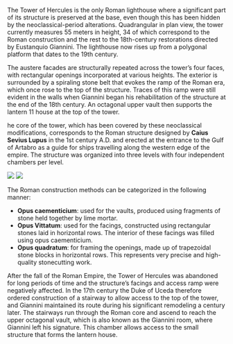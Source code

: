 The Tower of Hercules is the only Roman lighthouse where a significant part of its structure is preserved at the base, even though this has been hidden by the neoclassical-period alterations. Quadrangular in plan view, the tower currently measures 55 meters in height, 34 of which correspond to the Roman construction and the rest to the 18th-century restorations directed by Eustanquio Giannini. The lighthouse now rises up from a polygonal platform that dates to the 19th century.

The austere facades are structurally repeated across the tower’s four faces, with rectangular openings incorporated at various heights. The exterior is surrounded by a spiraling stone belt that evokes the ramp of the Roman era, which once rose to the top of the structure. Traces of this ramp were still evident in the walls when Giannini began his rehabilitation of the structure at the end of the 18th century. An octagonal upper vault then supports the lantern 11 house at the top of the tower.

he core of the tower, which has been covered by these neoclassical modifications, corresponds to the Roman structure designed by **Caius Sevius Lupus** in the 1st century A.D. and erected at the entrance to the Gulf of Artabro as a guide for ships travelling along the western edge of the empire. The structure was organized into three levels with four independent chambers per level.


<div class="photoset-grid" data-layout="2">
<a href="http://ciav.s3.amazonaws.com/img/_DSC3318.jpg" class="fresco" data-fresco-group="article" data-fresco-caption=""><img src="http://ciav.s3.amazonaws.com/img/_DSC3318.jpg"></a>
<a href="http://ciav.s3.amazonaws.com/img/_DSC3308-2.jpg" class="fresco" data-fresco-group="article" data-fresco-caption=""><img src="http://ciav.s3.amazonaws.com/img/_DSC3308-2.jpg"></a>
</div>


The Roman construction methods can be categorized in the following manner:

* **Opus caementicium**: used for the vaults, produced using fragments of stone held together by lime mortar.
* **Opus Vittatum**: used for the facings, constructed using rectangular stones laid in horizontal rows. The interior of these facings was filled using opus caementicium.
* **Opus quadratum**: for framing the openings, made up of trapezoidal stone blocks in horizontal rows. This represents very precise and high-quality stonecutting work.

After the fall of the Roman Empire, the Tower of Hercules was abandoned for long periods of time and the structure’s facings and access ramp were negatively affected. In the 17th century the Duke of Uceda therefore ordered construction of a stairway to allow access to the top of the tower, and Giannini maintained its route during his significant remodeling a century later. The stairways run through the Roman core and ascend to reach the upper octagonal vault, which is also known as the Giannini room, where Giannini left his signature. This chamber allows access to the small structure that forms the lantern house.